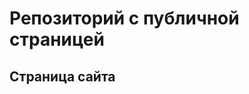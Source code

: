 # Репозиторий с публичной страницей

## Страница сайта
<!-- Вставить ссылку на публичную страницу -->
